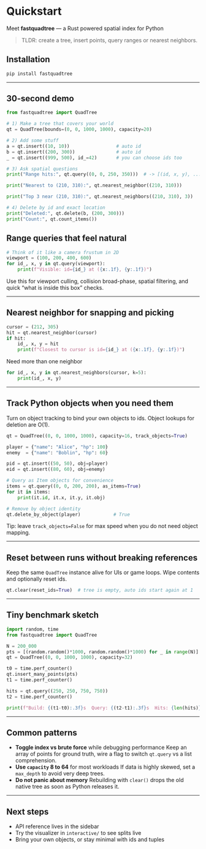 # Quickstart

Meet **fastquadtree** — a Rust powered spatial index for Python

> TLDR: create a tree, insert points, query ranges or nearest neighbors.

## Installation

```bash
pip install fastquadtree
```

---

## 30-second demo

```python
from fastquadtree import QuadTree

# 1) Make a tree that covers your world
qt = QuadTree(bounds=(0, 0, 1000, 1000), capacity=20)

# 2) Add some stuff
a = qt.insert((10, 10))                 # auto id
b = qt.insert((200, 300))               # auto id
_ = qt.insert((999, 500), id_=42)       # you can choose ids too

# 3) Ask spatial questions
print("Range hits:", qt.query((0, 0, 250, 350)))  # -> [(id, x, y), ...]

print("Nearest to (210, 310):", qt.nearest_neighbor((210, 310)))

print("Top 3 near (210, 310):", qt.nearest_neighbors((210, 310), 3))

# 4) Delete by id and exact location
print("Deleted:", qt.delete(b, (200, 300)))
print("Count:", qt.count_items())
```

## Range queries that feel natural

```python
# Think of it like a camera frustum in 2D
viewport = (100, 200, 400, 600)
for id_, x, y in qt.query(viewport):
    print(f"Visible: id={id_} at ({x:.1f}, {y:.1f})")
```

Use this for viewport culling, collision broad-phase, spatial filtering, and quick “what is inside this box” checks.

---

## Nearest neighbor for snapping and picking

```python
cursor = (212, 305)
hit = qt.nearest_neighbor(cursor)
if hit:
    id_, x, y = hit
    print(f"Closest to cursor is id={id_} at ({x:.1f}, {y:.1f})")
```

Need more than one neighbor

```python
for id_, x, y in qt.nearest_neighbors(cursor, k=5):
    print(id_, x, y)
```

---

## Track Python objects when you need them

Turn on object tracking to bind your own objects to ids. Object lookups for deletion are O(1).

```python
qt = QuadTree((0, 0, 1000, 1000), capacity=16, track_objects=True)

player = {"name": "Alice", "hp": 100}
enemy  = {"name": "Boblin", "hp": 60}

pid = qt.insert((50, 50), obj=player)
eid = qt.insert((80, 60), obj=enemy)

# Query as Item objects for convenience
items = qt.query((0, 0, 200, 200), as_items=True)
for it in items:
    print(it.id, it.x, it.y, it.obj)

# Remove by object identity
qt.delete_by_object(player)            # True
```

Tip: leave `track_objects=False` for max speed when you do not need object mapping.

---

## Reset between runs without breaking references

Keep the same `QuadTree` instance alive for UIs or game loops. Wipe contents and optionally reset ids.

```python
qt.clear(reset_ids=True)  # tree is empty, auto ids start again at 1
```

---

## Tiny benchmark sketch

```python
import random, time
from fastquadtree import QuadTree

N = 200_000
pts = [(random.random()*1000, random.random()*1000) for _ in range(N)]
qt = QuadTree((0, 0, 1000, 1000), capacity=32)

t0 = time.perf_counter()
qt.insert_many_points(pts)
t1 = time.perf_counter()

hits = qt.query((250, 250, 750, 750))
t2 = time.perf_counter()

print(f"Build: {(t1-t0):.3f}s  Query: {(t2-t1):.3f}s  Hits: {len(hits)}")
```

---

## Common patterns

* **Toggle index vs brute force** while debugging performance
  Keep an array of points for ground truth, wire a flag to switch `qt.query` vs a list comprehension.
* **Use `capacity` 8 to 64** for most workloads
  If data is highly skewed, set a `max_depth` to avoid very deep trees.
* **Do not panic about memory**
  Rebuilding with `clear()` drops the old native tree as soon as Python releases it.

---

## Next steps

* API reference lives in the sidebar
* Try the visualizer in `interactive/` to see splits live
* Bring your own objects, or stay minimal with ids and tuples
